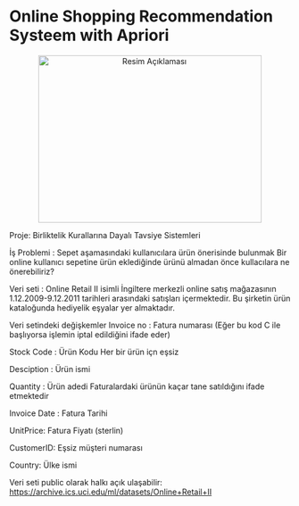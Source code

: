 # Online Shopping Recommendation Systeem with Apriori
<p align="center">
  <img src="https://i.pinimg.com/564x/8e/89/2f/8e892f84b13aa20045c32c2ce24b5198.jpg" alt="Resim Açıklaması" width="400" height="300" />
</p>



Proje: Birliktelik Kurallarına Dayalı Tavsiye Sistemleri 

İş Problemi : Sepet aşamasındaki kullanıcılara ürün önerisinde bulunmak
Bir online kullanıcı sepetine ürün eklediğinde ürünü almadan önce kullacılara ne önerebiliriz?

Veri seti : Online Retail II isimli İngiltere merkezli online satış mağazasının 
1.12.2009-9.12.2011 tarihleri arasındaki satışları içermektedir.
Bu şirketin ürün kataloğunda hediyelik eşyalar yer almaktadır.

Veri setindeki değişkemler 
Invoice no : Fatura numarası
(Eğer bu kod C ile başlıyorsa işlemin iptal edildiğini ifade eder)

Stock Code : Ürün Kodu
Her bir ürün içn eşsiz

Desciption : Ürün ismi

Quantity : Ürün adedi 
Faturalardaki ürünün kaçar tane satıldığını ifade etmektedir

Invoice Date : Fatura Tarihi

UnitPrice: Fatura Fiyatı (sterlin)

CustomerID: Eşsiz müşteri numarası

Country: Ülke ismi

Veri seti public olarak halkı açık ulaşabilir:
https://archive.ics.uci.edu/ml/datasets/Online+Retail+II

